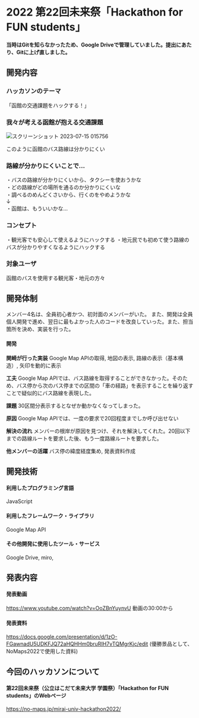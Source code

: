 # 2022 第22回未来祭「Hackathon for FUN students」
**当時はGitを知らなかったため、Google Driveで管理していました。提出にあたり、Gitに上げ直しました。**
## 開発内容
### ハッカソンのテーマ
「函館の交通課題をハックする！」
### 我々が考える函館が抱える交通課題
![スクリーンショット 2023-07-15 015756](https://github.com/AkashiSekizaki/2022_Mirai-Festival-Hackathon/assets/114814433/49d80488-c88c-442d-8cbe-cc9b36caed92)
<div>このように函館のバス路線は分かりにくい</div>

### 路線が分かりにくいことで...
<div>・バスの路線が分かりにくいから、タクシーを使おうかな</div>
<div>・どの路線がどの場所を通るのか分かりにくいな</div>
<div>・調べるのめんどくさいから、行くのをやめようかな</div>
<div>↓</div>
<div>・函館は、もういいかな…</div>

### コンセプト
・観光客でも安心して使えるようにハックする
・地元民でも初めて使う路線のバスが分かりやすくなるようにハックする
### 対象ユーザ
函館のバスを使用する観光客・地元の方々

## 開発体制
メンバー4名は、全員初心者かつ、初対面のメンバーがいた。
また、開発は全員個人開発で進め、翌日に最もよかった人のコードを改良していった。また、担当箇所を決め、実装を行った。
#### 開発
**関崎が行った実装**
Google Map APIの取得, 地図の表示, 路線の表示（基本構造）, 矢印を動的に表示

**工夫**
Google Map APIでは、バス路線を取得することができなかった。そのため、バス停から次のバス停までの区間の「車の経路」を表示することを繰り返すことで疑似的にバス路線を表現した。

**課題**
30区間分表示するとなぜか動かなくなってしまった。

**原因**
Google Map APIでは、一度の要求で20回程度までしか呼び出せない

**解決の流れ**
メンバーの根岸が原因を見つけ、それを解決してくれた。20回以下までの路線ルートを要求した後、もう一度路線ルートを要求した。

**他メンバーの活躍**
バス停の緯度経度集め, 発表資料作成
  
## 開発技術
#### 利用したプログラミング言語
JavaScript
#### 利用したフレームワーク・ライブラリ
Google Map API
#### その他開発に使用したツール・サービス
Google Drive, miro,
## 発表内容

#### 発表動画
https://www.youtube.com/watch?v=OoZBnYuynvU
動画の30:00から
#### 発表資料
https://docs.google.com/presentation/d/1zO-FGawnadU5UDKFJQ72aHQHHm0bruRIH7vTQMgrKjc/edit (優勝景品として、NoMaps2022で使用した資料)

## 今回のハッカソンについて
#### 第22回未来祭（公立はこだて未来大学 学園祭）「Hackathon for FUN students」のWebページ
https://no-maps.jp/mirai-univ-hackathon2022/ 


